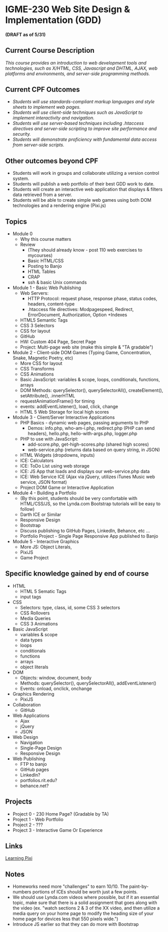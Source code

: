 # IGME-230 Web Site Design & Implementation (GDD)
#### (DRAFT as of 5/31)

## Current Course Description
*This course provides an introduction to web development tools and technologies, such as X/HTML, CSS, Javascript and DHTML, AJAX, web platforms and environments, and server-side programming methods.*

## Current CPF Outcomes
* *Students will use standards-compliant markup languages and style sheets to implement web pages.*
* *Students will use client-side techniques such as JavaScript to implement interactivity and navigation.*
* *Students will use server-based techniques including .htaccess directives and server-side scripting to improve site performance and security.*
* *Students will demonstrate proficiency with fundamental data access from server-side scripts.*

## Other outcomes beyond CPF
* Students will work in groups and collaborate utilizing a version control system.
* Students will publish a web portfolio of their best GDD work to date.
* Students will create an interactive web application that displays & filters data retrieved from a server.
* Students will be able to create simple web games using both DOM technologies and a rendering engine (Pixi.js)

## Topics
* Module 0
  * Why this course matters
  * Review
    * (They should already know - post 110 web exercises to mycourses)
    * Basic HTML/CSS
    * Posting to Banjo
    * HTML Tables
    * CRAP
    * ssh & basic Unix commands
* Module 1 - Basic Web Publishing
  * Web Servers:
    * HTTP Protocol: request phase, response phase, status codes, headers, content-type
    * .htaccess file directives: Modpagespeed, Redirect, ErrorDocument, Authorization, Option +Indexes
  * HTML5 Semantic Tags
  * CSS 3 Selectors
  * CSS for layout
  * GitHub
  * HW: Custom 404 Page, Secret Page
  * Project: Multi-page web site (make this simple & "TA gradable")
* Module 2 - Client-side DOM Games (Typing Game, Concentration, Snake, Magnetic Poetry, etc)
  * More CSS for layout
  * CSS Transforms
  * CSS Animations
  * Basic JavaScript: variables & scope, loops, conditionals, functions, arrays
  * DOM Methods: querySelector(), querySelectorAll(), createElement(), setAttribute(), .innerHTML
  * requestAnimationFrame() for timing
  * events: addEventListener(), load, click, change
  * HTML 5 Web Storage for local high scores
* Module 3 - Client/Server Interactive Applications
  * PHP Basics - dynamic web pages, passing arguments to PHP
    * Demos: info.php, who-am-i.php, redirect.php (PHP can send headers), hello.php, hello-with-args.php, logger.php
  * PHP to use with JavaScript:
    * add-score.php, get-high-scores.php (shared high scores)
    * web-service.php (returns data based on query string, in JSON)
  * HTML Widgets (dropdowns, inputs)
  * ICE: Calculators
  * ICE: ToDo List using web storage
  * ICE: JS App that loads and displays our web-service.php data
  * ICE: Web Service ICE (Ajax via jQuery, utilizes iTunes Music web service, JSON format)
  * Project DOM Game or Interactive Application
* Module 4 - Building a Portfolio
  * (By this point, students should be very comfortable with HTML/CSS/JS, so the Lynda.com Bootstrap tutorials will be easy to follow)
  * Darth ICE or Similar
  * Responsive Design
  * Bootstrap
  * Discuss publishing to GitHub Pages, LinkedIn, Behance, etc ...
  * Portfolio Project - Single Page Responsive App published to Banjo
* Module 5 - Interactive Graphics
  * More JS: Object Literals, 
  * PixiJS
  * Game Project

## Specific knowledge gained by end of course
* HTML
  * HTML 5 Sematic Tags
  * input tags
* CSS
  * Selectors: type, class, id, some CSS 3 selectors
  * CSS Rollovers
  * Media Queries
  * CSS 3 Animations
* Basic JavaScript
  * variables & scope
  * data types
  * loops
  * conditionals
  * functions
  * arrays
  * object literals
* DOM
  * Objects: window, document, body
  * Methods: querySelector(), querySelectorAll(), addEventListener()
  * Events: onload, onclick, onchange
* Graphics Rendering
  * PixiJS
* Collaboration
  * GitHub
* Web Applications
  * Ajax
  * jQuery
  * JSON
* Web Design
  * Navigation
  * Single-Page Design
  * Responsive Design
* Web Publishing
  * FTP to banjo
  * GitHub pages
  * LinkedIn?
  * portfolios.rit.edu?
  * behance.net?

## Projects
* Project 0 - 230 Home Page? (Gradable by TA)
* Project 1 - Web Portfolio
* Project 2 - ???
* Project 3 - Interactive Game Or Experience

## Links
[Learning Pixi](https://github.com/kittykatattack/learningPixi)

## Notes
* Homeworks need more "challenges" to earn 10/10. The paint-by-numbers portions of ICEs should be worth just a few points.
* We should use Lynda.com videos where possible, but if it an essential topic, make sure that there is a solid assignment that goes along with the video (ex. "watch sections 2 & 3 of the XX video, and then utilize a media query on your home page to modify the heading size of your home page for devices less that 550 pixels wide.")
* Introduce JS earlier so that they can do more with Bootstrap
